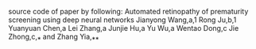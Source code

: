 source code of paper by following:
Automated retinopathy of prematurity screening using deep neural networks
Jianyong Wang,a,1 Rong Ju,b,1 Yuanyuan Chen,a Lei Zhang,a Junjie Hu,a Yu Wu,a Wentao Dong,c Jie Zhong,c,⁎ and Zhang Yia,⁎⁎
